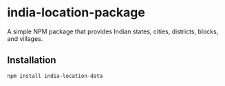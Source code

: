 # india-location-package

A simple NPM package that provides Indian states, cities, districts, blocks, and villages.

## Installation

```bash
npm install india-location-data
```
